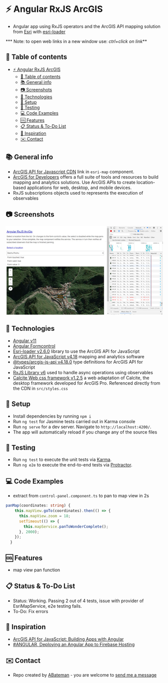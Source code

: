 # :zap: Angular RxJS ArcGIS

* Angular app using RxJS operators and the ArcGIS API mapping solution from [Esri](https://www.esri.com/en-us/home) with [esri-loader](https://github.com/Esri/esri-loader)

*** Note: to open web links in a new window use: _ctrl+click on link_**

## :page_facing_up: Table of contents

* [:zap: Angular RxJS ArcGIS](#zap-angular-rxjs-arcgis)
  * [:page_facing_up: Table of contents](#page_facing_up-table-of-contents)
  * [:books: General info](#books-general-info)
  * [:camera: Screenshots](#camera-screenshots)
  * [:signal_strength: Technologies](#signal_strength-technologies)
  * [:floppy_disk: Setup](#floppy_disk-setup)
  * [:flashlight: Testing](#flashlight-testing)
  * [:computer: Code Examples](#computer-code-examples)
  * [:cool: Features](#cool-features)
  * [:clipboard: Status & To-Do List](#clipboard-status--to-do-list)
  * [:clap: Inspiration](#clap-inspiration)
  * [:envelope: Contact](#envelope-contact)

## :books: General info

* [ArcGIS API for Javascript CDN](https://developers.arcgis.com/javascript/latest/guide/get-api/#cdn) link in `esri-map` component.
* [ArcGIS for Developers](https://developers.arcgis.com/) offers a full suite of tools and resources to build mapping and analytics solutions. Use ArcGIS APIs to create location-based applications for web, desktop, and mobile devices.
* RxJS subscriptions objects used to represents the execution of observables

## :camera: Screenshots

![Example screenshot](./img/map.jpg)

## :signal_strength: Technologies

* [Angular v11](https://angular.io/)
* [Angular Formcontrol](https://angular.io/api/forms/FormControl)
* [Esri-loader v2.6.0](https://github.com/Esri/esri-loader) library to use the ArcGIS API for JavaScript
* [ArcGIS API for JavaScript v4.18](https://developers.arcgis.com/javascript/) mapping and analytics software
* [@types/arcgis-js-api v4.18.0](https://www.npmjs.com/package/@types/arcgis-js-api) type definitions for ArcGIS API for JavaScript
* [RxJS Library v6](https://angular.io/guide/rx-library) used to handle async operations using observables
* [Calcite Web css framework v1.2.5](https://esri.github.io/calcite-web/documentation/) a web adaptation of Calcite, the desktop framework developed for ArcGIS Pro. Referenced directly from the CDN in `src/styles.css`

## :floppy_disk: Setup

* Install dependencies by running `npm i`
* Run `ng test` for Jasmine tests carried out in Karma console
* Run `ng serve` for a dev server. Navigate to `http://localhost:4200/`.
* The app will automatically reload if you change any of the source files

## :flashlight: Testing

* Run `ng test` to execute the unit tests via [Karma](https://karma-runner.github.io).
* Run `ng e2e` to execute the end-to-end tests via [Protractor](http://www.protractortest.org/).

## :computer: Code Examples

* extract from `control-panel.component.ts` to pan to map view in 2s

```typescript
panMap(coordinates: string) {
    this.mapView.goTo(coordinates).then(() => {
      this.mapView.zoom = 18;
      setTimeout(() => {
        this.mapService.panToWonderComplete();
      }, 2000);
    });
  }
```

## :cool: Features

* map view pan function

## :clipboard: Status & To-Do List

* Status: Working. Passing 2 out of 4 tests, issue with provider of EsriMapService, e2e testing fails.
* To-Do: Fix errors

## :clap: Inspiration

* [ArcGIS API for JavaScript: Building Apps with Angular](https://www.youtube.com/watch?v=ea4D-qGU0_0)
* [#ANGULAR, Deploying an Angular App to Firebase Hosting](https://alligator.io/angular/deploying-angular-app-to-firebase/)

## :envelope: Contact

* Repo created by [ABateman](https://www.andrewbateman.org) - you are welcome to [send me a message](https://andrewbateman.org/contact)
